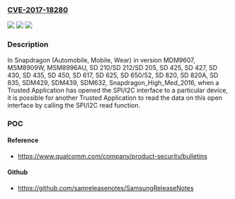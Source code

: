 ### [CVE-2017-18280](https://cve.mitre.org/cgi-bin/cvename.cgi?name=CVE-2017-18280)
![](https://img.shields.io/static/v1?label=Product&message=Snapdragon%20Automobile%2C%20Snapdragon%20Mobile%2C%20Snapdragon%20Wear&color=blue)
![](https://img.shields.io/static/v1?label=Version&message=n%2Fa&color=blue)
![](https://img.shields.io/static/v1?label=Vulnerability&message=Access%20to%20the%20SPI%2FI2C%20bus%20is%20non-exclusive&color=brighgreen)

### Description

In Snapdragon (Automobile, Mobile, Wear) in version MDM9607, MSM8909W, MSM8996AU, SD 210/SD 212/SD 205, SD 425, SD 427, SD 430, SD 435, SD 450, SD 617, SD 625, SD 650/52, SD 820, SD 820A, SD 835, SDM429, SDM439, SDM632, Snapdragon_High_Med_2016, when a Trusted Application has opened the SPI/I2C interface to a particular device, it is possible for another Trusted Application to read the data on this open interface by calling the SPI/I2C read function.

### POC

#### Reference
- https://www.qualcomm.com/company/product-security/bulletins

#### Github
- https://github.com/samreleasenotes/SamsungReleaseNotes

